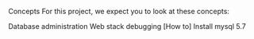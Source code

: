Concepts
For this project, we expect you to look at these concepts:

Database administration
Web stack debugging
[How to] Install mysql 5.7
